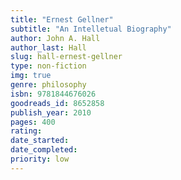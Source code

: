 ```yaml
---
title: "Ernest Gellner"
subtitle: "An Intelletual Biography"
author: John A. Hall
author_last: Hall
slug: hall-ernest-gellner
type: non-fiction
img: true
genre: philosophy
isbn: 9781844676026
goodreads_id: 8652858
publish_year: 2010
pages: 400
rating: 
date_started:
date_completed:
priority: low
---
```


